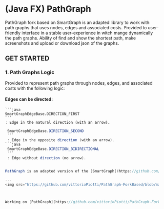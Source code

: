 # (Java FX) PathGraph

PathGraph fork based on SmartGraph is an adapted library to work with path graphs that uses nodes, edges and associated costs.
Provided to user-friendly interface in a stable user-experience in witch mange dynamically the path graphs.
Ability of find and show the shortest path, make screenshots and upload or download json of the graphs.

## GET STARTED

### 1. Path Graphs Logic

Provided to represent path graphs through nodes, edges, and associated costs with the following logic:

#### Edges can be directed:
    ```java
    SmartGraphEdgeBase.DIRECTION_FIRST
    ```
    : Edge in the natural direction (with an arrow).
   ```java
    SmartGraphEdgeBase.DIRECTION_SECOND
    ```
    : Edge in the opposite direction (with an arrow).
  ```java
    SmartGraphEdgeBase.DIRECTION_BIDIRECTIONAL
    ```
    : Edge without direction (no arrow).


PathGraph is an adapted version of the [SmartGraph](https://github.com/brunomnsilva/JavaFXSmartGraph) library, developed to implement new user-experience features in a stable user-friendly interface.

---
<img src="https://github.com/vittorioPiotti/PathGraph-ForkBased/blob/master/github/preview906.png" alt="Icona" width="100%"/>



Working on [PathGraph](https://github.com/vittorioPiotti/PathGraph-ForkBased)
